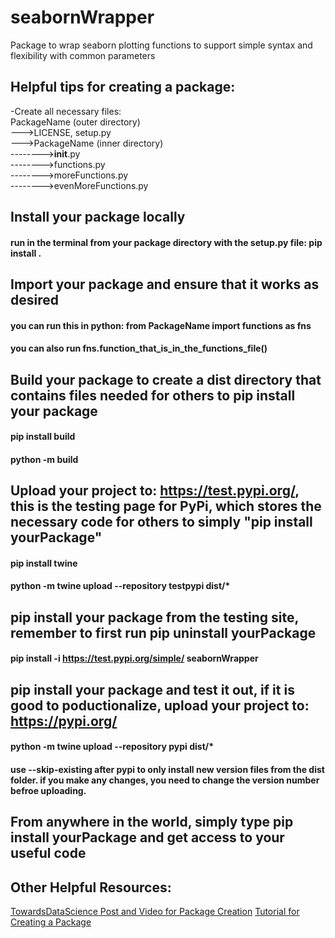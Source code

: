 # seabornWrapper
Package to wrap seaborn plotting functions to support simple syntax and flexibility with common parameters


## Helpful tips for creating a package:
-Create all necessary files: 
<br> PackageName (outer directory)
<br> --->LICENSE, setup.py
<br> --->PackageName (inner directory)
<br> -------->__init__.py
<br> -------->functions.py
<br> -------->moreFunctions.py
<br> -------->evenMoreFunctions.py
    
## Install your package locally
#### run in the terminal from your package directory with the setup.py file: pip install . 

## Import your package and ensure that it works as desired
#### you can run this in python: from PackageName import functions as fns
#### you can also run fns.function_that_is_in_the_functions_file()

## Build your package to create a dist directory that contains files needed for others to pip install your package
#### pip install build
#### python -m build


## Upload your project to: https://test.pypi.org/, this is the testing page for PyPi, which stores the necessary code for others to simply "pip install yourPackage"
#### pip install twine
#### python -m twine upload --repository testpypi dist/*

## pip install your package from the testing site, remember to first run pip uninstall yourPackage
#### pip install -i https://test.pypi.org/simple/ seabornWrapper


## pip install your package and test it out, if it is good to poductionalize, upload your project to: https://pypi.org/
#### python -m twine upload --repository pypi dist/*

#### use --skip-existing after pypi to only install new version files from the dist folder. if you make any changes, you need to change the version number befroe uploading.

## From anywhere in the world, simply type pip install yourPackage and get access to your useful code 

## Other Helpful Resources:
[TowardsDataScience Post and Video for Package Creation](https://towardsdatascience.com/how-to-package-your-python-code-df5a7739ab2e)
[Tutorial for Creating a Package](https://python-packaging-tutorial.readthedocs.io/en/latest/setup_py.html)


